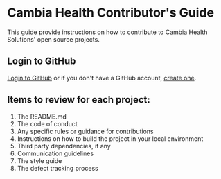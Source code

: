 # Cambia Health Contributor's Guide

This guide provide instructions on how to contribute to Cambia Health Solutions' open source projects.
  
 ## Login to GitHub
[Login to GitHub](https://github.com/login) or if you don't have a GitHub account, [create one](https://github.com/join).



## Items to review for each project:
1. The README.md
2. The code of conduct
3. Any specific rules or guidance for contributions
4. Instructions on how to build the project in your local environment
5. Third party dependencies, if any
6. Communication guidelines
7. The style guide
8. The defect tracking process